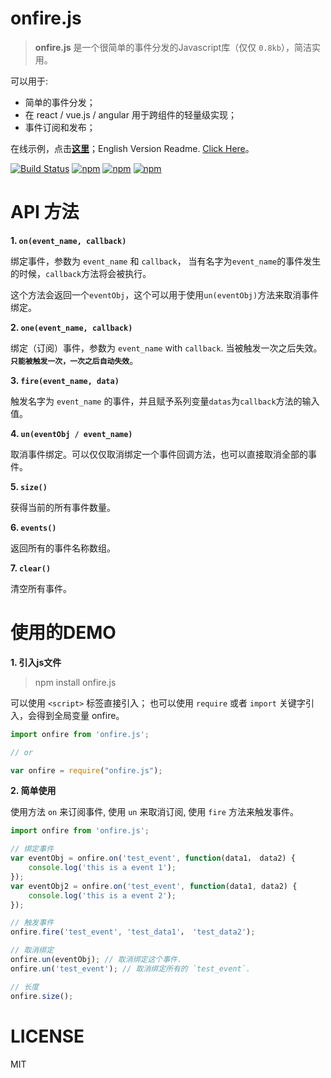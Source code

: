 # onfire.js

> **onfire.js** 是一个很简单的事件分发的Javascript库（仅仅 `0.8kb`），简洁实用。

可以用于:

 - 简单的事件分发；
 - 在 react / vue.js / angular 用于跨组件的轻量级实现；
 - 事件订阅和发布；

在线示例，点击[**这里**](http://git.hust.cc/onfire.js)；English Version Readme. [Click Here](README.md)。

[![Build Status](https://travis-ci.org/hustcc/onfire.js.svg?branch=master)](https://travis-ci.org/hustcc/onfire.js) [![npm](https://img.shields.io/npm/v/onfire.js.svg?style=flat-square)](https://www.npmjs.com/package/onfire.js) [![npm](https://img.shields.io/npm/dt/onfire.js.svg?style=flat-square)](https://www.npmjs.com/package/onfire.js) [![npm](https://img.shields.io/npm/l/onfire.js.svg?style=flat-square)](https://www.npmjs.com/package/onfire.js)


# API 方法

**1. `on(event_name, callback)`**

绑定事件，参数为 `event_name` 和 `callback`， 当有名字为`event_name`的事件发生的时候，`callback`方法将会被执行。

这个方法会返回一个`eventObj`，这个可以用于使用`un(eventObj)`方法来取消事件绑定。

**2. `one(event_name, callback)`**

绑定（订阅）事件，参数为 `event_name` with `callback`. 当被触发一次之后失效。**`只能被触发一次，一次之后自动失效`**。

**3. `fire(event_name, data)`**

触发名字为 `event_name` 的事件，并且赋予系列变量`datas`为`callback`方法的输入值。

**4. `un(eventObj / event_name)`**

取消事件绑定。可以仅仅取消绑定一个事件回调方法，也可以直接取消全部的事件。

**5. `size()`**

获得当前的所有事件数量。

**6. `events()`**

返回所有的事件名称数组。

**7. `clear()`**

清空所有事件。


# 使用的DEMO

**1. 引入js文件**

> npm install onfire.js

可以使用 `<script>` 标签直接引入； 也可以使用 `require` 或者 `import` 关键字引入，会得到全局变量 onfire。

```js
import onfire from 'onfire.js';

// or

var onfire = require("onfire.js");
```

**2. 简单使用**

使用方法 `on` 来订阅事件, 使用 `un` 来取消订阅, 使用 `fire` 方法来触发事件。

```js
import onfire from 'onfire.js';

// 绑定事件
var eventObj = onfire.on('test_event', function(data1， data2) {
	console.log('this is a event 1');
});
var eventObj2 = onfire.on('test_event', function(data1, data2) {
	console.log('this is a event 2');
});

// 触发事件
onfire.fire('test_event', 'test_data1'， 'test_data2');

// 取消绑定
onfire.un(eventObj); // 取消绑定这个事件.
onfire.un('test_event'); // 取消绑定所有的 `test_event`.

// 长度
onfire.size();
```


# LICENSE

MIT
